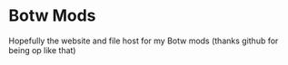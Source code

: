 # Botw Mods

Hopefully the website and file host for my Botw mods (thanks github for being op like that)
